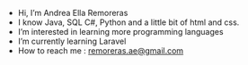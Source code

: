 - Hi, I’m Andrea Ella Remoreras
- I know Java, SQL C#, Python and a little bit of html and css.
- I’m interested in learning more programming languages 
- I’m currently learning Laravel
- How to reach me : remoreras.ae@gmail.com

<!---

--->
